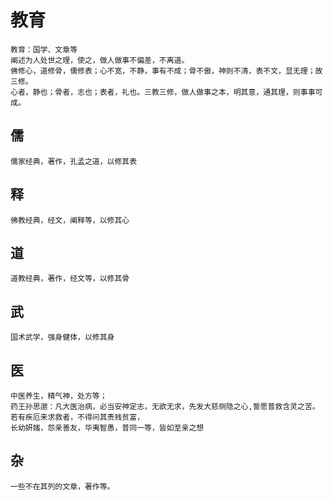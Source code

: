 # 教育
    教育：国学、文章等
    阐述为人处世之理，使之，做人做事不偏差，不离道。
    佛修心，道修骨，儒修表；心不宽，不静，事有不成；骨不傲，神则不清，表不文，显无理；故三修。
    心者，静也；骨者，志也；表者，礼也。三教三修，做人做事之本，明其意，通其理，则事事可成。

## 儒
    儒家经典，著作，孔孟之道，以修其表

## 释
    佛教经典，经文，阐释等，以修其心

## 道
    道教经典，著作，经文等，以修其骨

## 武
    国术武学，强身健体，以修其身

## 医
    中医养生，精气神，处方等；
    药王孙思邈：凡大医治病，必当安神定志，无欲无求，先发大慈侧隐之心,誓愿普救含灵之苦。若有疾厄来求救者，不得问其责贱贫富，
    长幼妍媸，怨亲善友，华夷智愚，普同一等，皆如至亲之想
## 杂
    一些不在其列的文章，著作等。
